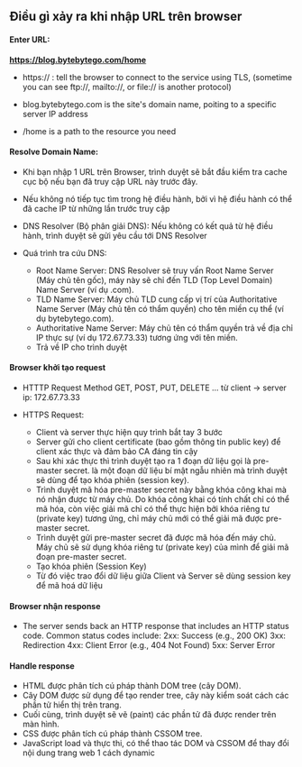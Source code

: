 ## Điều gì xảy ra khi nhập URL trên browser

#### Enter URL:
**https://blog.bytebytego.com/home**

- https:// : tell the browser to connect to the service using TLS, (sometime you can see ftp://, mailto://, or file:// is another protocol)

- blog.bytebytego.com is the site's domain name, poiting to a specific server IP address

- /home is a path to the resource you need

#### Resolve Domain Name:

- Khi bạn nhập 1 URL trên Browser, trình duyệt sẽ bắt đầu kiểm tra cache cục bộ nếu bạn đã truy cập URL này trước đây. 

- Nếu không nó tiếp tục tìm trong hệ điều hành, bởi vì hệ điều hành có thể đã cache IP từ những lần trước truy cập

- DNS Resolver (Bộ phân giải DNS): Nếu không có kết quả từ hệ điều hành, trình duyệt sẽ gửi yêu cầu tới DNS Resolver

- Quá trình tra cứu DNS:
    - Root Name Server: DNS Resolver sẽ truy vấn Root Name Server (Máy chủ tên gốc), máy này sẽ chỉ đến TLD (Top Level Domain) Name Server (ví dụ .com).
    - TLD Name Server: Máy chủ TLD cung cấp vị trí của Authoritative Name Server (Máy chủ tên có thẩm quyền) cho tên miền cụ thể (ví dụ bytebytego.com).
    - Authoritative Name Server: Máy chủ tên có thẩm quyền trả về địa chỉ IP thực sự (ví dụ 172.67.73.33) tương ứng với tên miền.
    - Trả về IP cho trình duyệt

#### Browser khởi tạo request

- HTTTP Request
    Method GET, POST, PUT, DELETE ... từ client -> server ip: 172.67.73.33

- HTTPS Request:
    - Client và server thực hiện quy trình bắt tay 3 bước
    - Server gửi cho client certificate (bao gồm thông tin public key) để client xác thực và đảm bảo CA đáng tin cậy
    - Sau khi xác thực thì trình duyệt tạo ra 1 đoạn dữ liệu gọi là pre-master secret. là một đoạn dữ liệu bí mật ngẫu nhiên mà trình duyệt sẽ dùng để tạo khóa phiên (session key).
    - Trình duyệt mã hóa pre-master secret này bằng khóa công khai mà nó nhận được từ máy chủ. Do khóa công khai có tính chất chỉ có thể mã hóa, còn việc giải mã chỉ có thể thực hiện bởi khóa riêng tư (private key) tương ứng, chỉ máy chủ mới có thể giải mã được pre-master secret.
    - Trình duyệt gửi pre-master secret đã được mã hóa đến máy chủ. Máy chủ sẽ sử dụng khóa riêng tư (private key) của mình để giải mã đoạn pre-master secret.
    - Tạo khóa phiên (Session Key)
    - Từ đó việc trao đổi dữ liệu giữa Client và Server sẽ dùng session key để mã hoá dữ liệu

#### Browser nhận response

- The server sends back an HTTP response that includes an HTTP status code. Common status codes include:
    2xx: Success (e.g., 200 OK)
    3xx: Redirection
    4xx: Client Error (e.g., 404 Not Found)
    5xx: Server Error

#### Handle response
- HTML được phân tích cú pháp thành DOM tree (cây DOM).
- Cây DOM được sử dụng để tạo render tree, cây này kiểm soát cách các phần tử hiển thị trên trang.
- Cuối cùng, trình duyệt sẽ vẽ (paint) các phần tử đã được render trên màn hình.
- CSS được phân tích cú pháp thành CSSOM tree.
- JavaScript load và thực thi, có thể thao tác DOM và CSSOM để thay đổi nội dung trang web 1 cách dynamic


